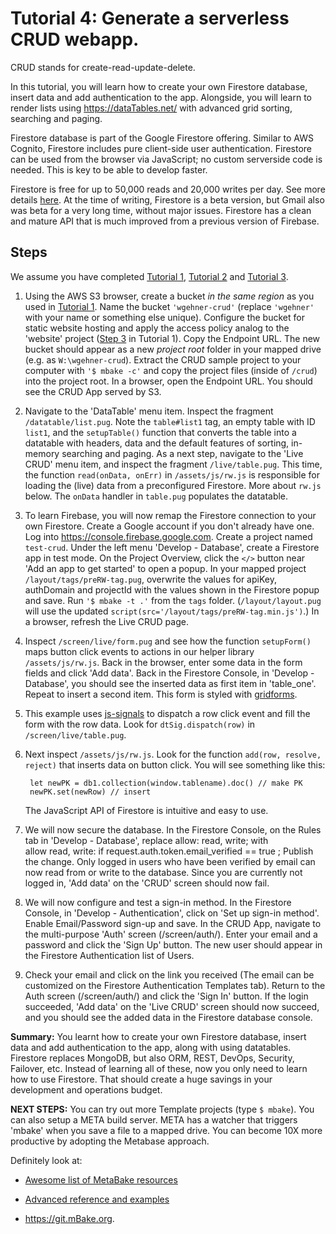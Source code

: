 
# Tutorial 4: Generate a serverless CRUD webapp.

CRUD stands for create-read-update-delete. 

In this tutorial, you will learn how to create your own Firestore database, insert data and add authentication to the app. Alongside, you will learn to render lists using <a href='https://dataTables.net/' target='_blank'>https://dataTables.net/</a> with advanced grid sorting, searching and paging.

Firestore database is part of the Google Firestore offering. Similar to AWS Cognito, Firestore includes pure client-side user authentication. Firestore can be used from the browser via JavaScript; no custom serverside code is needed. This is key to be able to develop faster.

Firestore is free for up to 50,000 reads and 20,000 writes per day. See more details [here](https://firebase.google.com/docs/Firestore/quotas). At the time of writing, Firestore is a beta version, but Gmail also was beta for a very long time, without major issues. Firestore has a clean and mature API that is much improved from a previous version of Firebase. 

## Steps

We assume you have completed [Tutorial 1](/t1/), [Tutorial 2](/t2/) and [Tutorial 3](/t3/).

1. Using the AWS S3 browser, create a bucket _in the same region_ as you used in [Tutorial 1](/t1/). Name the bucket `'wgehner-crud'` (replace `'wgehner'` with your name or something else unique). Configure the bucket for static website hosting and apply the access policy analog to the 'website' project ([Step 3](/t1/#configure) in Tutorial 1). Copy the Endpoint URL. The new bucket should appear as a new _project root_ folder in your mapped drive (e.g. as `W:\wgehner-crud`). Extract the CRUD sample project to your computer with `'$ mbake -c'` and copy the project files (inside of `/crud`) into the project root. In a browser, open the Endpoint URL. You should see the CRUD App served by S3. 

2. Navigate to the 'DataTable' menu item. Inspect the fragment `/datatable/list.pug`. Note the `table#list1` tag, an empty table with ID `list1`, and the `setupTable()` function that converts the table into a datatable with headers, data and the default features of sorting, in-memory searching and paging. As a next step, navigate to the 'Live CRUD' menu item, and inspect the fragment `/live/table.pug`. This time, the function `read(onData, onErr)` in `/assets/js/rw.js` is responsible for loading the (live) data from a preconfigured Firestore. More about `rw.js` below. The `onData` handler in `table.pug` populates the datatable. 

3. To learn Firebase, you will now remap the Firestore connection to your own Firestore. Create a Google account if you don't already have one. Log into <https://console.firebase.google.com>. Create a project named `test-crud`. Under the left menu 'Develop - Database', create a Firestore  app in test mode.
On the Project Overview, click the `</>` button near 'Add an app to get started' to open a popup. In your mapped project `/layout/tags/preRW-tag.pug`, overwrite the values for apiKey, authDomain and projectId with the values shown in the Firestore popup and save. Run `'$ mbake -t .'` from the `tags` folder. (`/layout/layout.pug` will use the updated `script(src='/layout/tags/preRW-tag.min.js')`.) In a browser, refresh the Live CRUD page. 

4. Inspect `/screen/live/form.pug` and see how the function `setupForm()` maps button click events to actions in our helper library `/assets/js/rw.js`. Back in the browser, enter some data in the form fields and click 'Add data'. Back in the Firestore Console, in 'Develop - Database', you should see the inserted data as first item in 'table_one'. Repeat to insert a second item. This form is styled with [gridforms](http://kumailht.com/gridforms/).

5. This example uses [js-signals](http://millermedeiros.github.io/js-signals/) to dispatch a row click event and fill the form with the row data. Look for `dtSig.dispatch(row)` in `/screen/live/table.pug`. 

6. Next inspect `/assets/js/rw.js`. Look for the function `add(row, resolve, reject)` that inserts data on button click. You will see something like this:

		let newPK = db1.collection(window.tablename).doc() // make PK
		newPK.set(newRow) // insert

	The JavaScript API of Firestore is intuitive and easy to use.

7. We will now secure the database. In the Firestore Console, on the Rules tab in 'Develop - Database', replace 
		allow: read, write;
	with  
		allow read, write: if request.auth.token.email_verified == true ;
	Publish the change. Only logged in users who have been verified by email can now read from or write to the database. Since you are currently not logged in, 'Add data' on the 'CRUD' screen should now fail.

8. We will now configure and test a sign-in method. In the Firestore Console, in 'Develop - Authentication', click on 'Set up sign-in method'. Enable Email/Password sign-up and save. In the CRUD App, navigate to the multi-purpose 'Auth' screen (/screen/auth/). Enter your email and a password and click the 'Sign Up' button. The new user should appear in the Firestore Authentication list of Users.

9. Check your email and click on the link you received (The email can be customized on the Firestore Authentication Templates tab). Return to the Auth screen (/screen/auth/) and click the 'Sign In' button. If the login succeeded, 'Add data' on the 'Live CRUD' screen should now succeed, and you should see the added data in the Firestore database console.

__Summary:__ You learnt how to create your own Firestore database, insert data and add authentication to the app, along with using datatables.
Firestore replaces MongoDB, but also ORM, REST, DevOps, Security, Failover, etc. Instead of learning all of these, now you only need to learn how to use Firestore. That should create a huge savings in your development and operations budget.

__NEXT STEPS:__ You can try out more Template projects (type `$ mbake`). You can also setup a META build server. META has a watcher that triggers 'mbake' when you save a file to a mapped drive. You can become 10X more productive by adopting the Metabase approach. 

Definitely look at:

- <a href='https://github.com/MetaBake/_mBake/tree/master/awesomeReference' target='_blank'>Awesome list of MetaBake resources</a>

- [Advanced reference and examples](https://github.com/MetaBake/Meta/tree/master/advancedReference)

- <https://git.mBake.org>.



